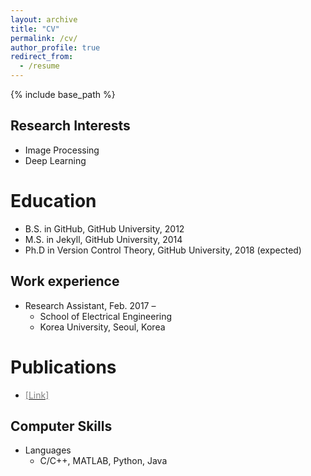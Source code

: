```yaml
---
layout: archive
title: "CV"
permalink: /cv/
author_profile: true
redirect_from:
  - /resume
---
```


{% include base_path %}

Research Interests
------
* Image Processing
* Deep Learning

Education
======
* B.S. in GitHub, GitHub University, 2012
* M.S. in Jekyll, GitHub University, 2014
* Ph.D in Version Control Theory, GitHub University, 2018 (expected)

Work experience
------
* Research Assistant, Feb. 2017 –
  * School of Electrical Engineering
  * Korea University, Seoul, Korea

Publications
======
* [<span style="color:grey">[Link]</span>](https://keunsoo-ko.github.io/cv/publications/)

  
Computer Skills
------
* Languages
  * C/C++, MATLAB, Python, Java
